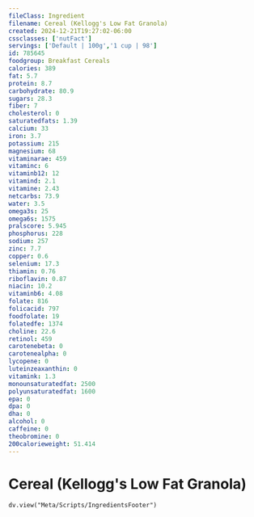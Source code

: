 ```yaml
---
fileClass: Ingredient
filename: Cereal (Kellogg's Low Fat Granola)
created: 2024-12-21T19:27:02-06:00
cssclasses: ['nutFact']
servings: ['Default | 100g','1 cup | 98']
id: 785645
foodgroup: Breakfast Cereals
calories: 389
fat: 5.7
protein: 8.7
carbohydrate: 80.9
sugars: 28.3
fiber: 7
cholesterol: 0
saturatedfats: 1.39
calcium: 33
iron: 3.7
potassium: 215
magnesium: 68
vitaminarae: 459
vitaminc: 6
vitaminb12: 12
vitamind: 2.1
vitamine: 2.43
netcarbs: 73.9
water: 3.5
omega3s: 25
omega6s: 1575
pralscore: 5.945
phosphorus: 228
sodium: 257
zinc: 7.7
copper: 0.6
selenium: 17.3
thiamin: 0.76
riboflavin: 0.87
niacin: 10.2
vitaminb6: 4.08
folate: 816
folicacid: 797
foodfolate: 19
folatedfe: 1374
choline: 22.6
retinol: 459
carotenebeta: 0
carotenealpha: 0
lycopene: 0
luteinzeaxanthin: 0
vitamink: 1.3
monounsaturatedfat: 2500
polyunsaturatedfat: 1600
epa: 0
dpa: 0
dha: 0
alcohol: 0
caffeine: 0
theobromine: 0
200calorieweight: 51.414
---
```


# Cereal (Kellogg's Low Fat Granola)

```dataviewjs
dv.view("Meta/Scripts/IngredientsFooter")
```